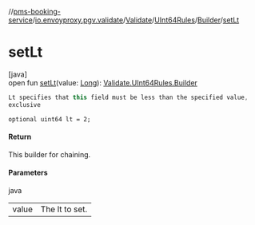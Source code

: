 //[pms-booking-service](../../../../../index.md)/[io.envoyproxy.pgv.validate](../../../index.md)/[Validate](../../index.md)/[UInt64Rules](../index.md)/[Builder](index.md)/[setLt](set-lt.md)

# setLt

[java]\
open fun [setLt](set-lt.md)(value: [Long](https://kotlinlang.org/api/core/kotlin-stdlib/kotlin/-long/index.html)): [Validate.UInt64Rules.Builder](index.md)

```kotlin
Lt specifies that this field must be less than the specified value,
exclusive

```
`optional uint64 lt = 2;`

#### Return

This builder for chaining.

#### Parameters

java

| | |
|---|---|
| value | The lt to set. |